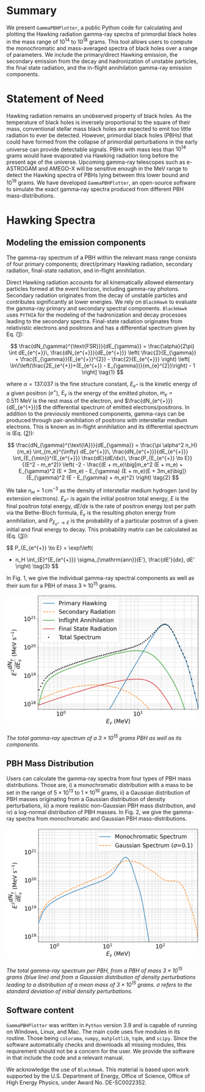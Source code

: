 # Summary

We present `GammaPBHPlotter`, a public Python code for calculating and
plotting the Hawking radiation gamma-ray spectra of primordial black
holes in the mass range of $10^{14}$ to $10^{18}$ grams. This tool
allows users to compute the monochromatic and mass-averaged spectra of
black holes over a range of parameters. We include the primary/direct
Hawking emission, the secondary emission from the decay and
hadronization of unstable particles, the final state radiation, and the
in-flight annihilation gamma-ray emission components.

# Statement of Need

Hawking radiation remains an unobserved property of black holes. As the
temperature of black holes is inversely proportional to the square of
their mass, conventional stellar mass black holes are expected to emit
too little radiation to ever be detected. However, primordial black
holes (PBHs) that could have formed from the collapse of primordial
perturbations in the early universe can provide detectable signals.
PBHs with mass less than $10^{14}$ grams would have evaporated via
Hawking radiation long before the present age of the universe. Upcoming
gamma-ray telescopes such as e-ASTROGAM and AMEGO-X will be sensitive
enough in the MeV range to detect the Hawking spectra of PBHs lying
between this lower bound and $10^{19}$ grams. We have developed
`GammaPBHPlotter`, an open-source software to simulate the exact
gamma-ray spectra produced from different PBH mass-distributions.

# Hawking Spectra

## Modeling the emission components

The gamma-ray spectrum of a PBH within the relevant mass range consists
of four primary components; direct/primary Hawking radiation, secondary
radiation, final-state radiation, and in-flight annihilation.

Direct Hawking radiation accounts for all kinematically allowed
elementary particles formed at the event horizon, including gamma-ray
photons. Secondary radiation originates from the decay of unstable
particles and contributes significantly at lower energies. We rely on
`BlackHawk` to evaluate the gamma-ray primary and secondary spectral
components. `BlackHawk` uses `PYTHIA` for the modeling of the
hadronization and decay processes leading to the secondary spectra.
Final-state radiation originates from relativistic electrons and
positrons and has a differential spectrum given by Eq. ([1](#eq-FSRRate)):

<a id="eq-FSRRate"></a>

$$
\frac{dN_{\gamma}^{\text{FSR}}}{dE_{\gamma}}
= \frac{\alpha}{2\pi} \int dE_{e^{+}}\,
\frac{dN_{e^{+}}}{dE_{e^{+}}}
\left(
\frac{2}{E_{\gamma}} + \frac{E_{\gamma}}{E_{e^{+}}^{2}} - \frac{2}{E_{e^{+}}}
\right)
\left[
\ln\!\left(\frac{2E_{e^{+}}+(E_{e^{+}} - E_{\gamma})}{m_{e}^{2}}\right) - 1
\right]
\tag{1}
$$

where $\alpha = 137.037$ is the fine structure constant, $E_{e^{+}}$
is the kinetic energy of a given positron ($e^{+}$), $E_{\gamma}$ is
the energy of the emitted photon, $m_{e} = 0.511\ \mathrm{MeV}$ is the rest
mass of the electron, and $\frac{dN_{e^{+}}}{dE_{e^{+}}}$ the
differential spectrum of emitted electrons/positrons. In addition to the
previously mentioned components, gamma-rays can be produced through
pair-annihilation of positrons with interstellar medium electrons. This
is known as in-flight annihilation and its differential spectrum is (Eq. ([2](#eq-IARate))):

<a id="eq-IARate"></a>

$$
\frac{dN_{\gamma}^{\text{IA}}}{dE_{\gamma}}
= \frac{\pi \alpha^2 n_H}{m_e}
\int_{m_e}^{\infty} dE_{e^{+}}\,
\frac{dN_{e^{+}}}{dE_{e^{+}}}
\int_{E_{\min}}^{E_{e^{+}}} \frac{dE}{dE/dx}\,
\frac{P_{E_{e^{+}} \to E}}{(E^2 - m_e^2)}
\left(
-2 - \frac{(E + m_e)\big[m_e^2 (E + m_e) + E_{\gamma}^2 (E + 3m_e) - E_{\gamma} (E + m_e)(E + 3m_e)\big]}{E_{\gamma}^2 (E - E_{\gamma} + m_e)^2}
\right)
\tag{2}
$$

We take $n_H = 1\, \mathrm{cm}^{-3}$ as the density of interstellar
medium hydrogen (and by extension electrons). $E_{e^{+}}$ is again the
initial positron total energy, $E$ is the final positron total energy,
$dE/dx$ is the rate of positron energy lost per path via the
Bethe-Bloch formula, $E_{\gamma}$ is the resulting photon energy from
annihilation, and $P_{E_{e^{+}} \to E}$ is the probability of a
particular positron of a given initial and final energy to decay. This
probability matrix can be calculated as (Eq. ([3](#eq-Ptrans))):

<a id="eq-Ptrans"></a>

$$
P_{E_{e^{+}} \to E} =
\exp\!\left(
  - n_H \int_{E}^{E_{e^{+}}} \sigma_{\mathrm{ann}}(E')\, \frac{dE'}{dx}\, dE'
\right)
\tag{3}
$$

In Fig. 1, we give the individual gamma-ray spectral components as well
as their sum for a PBH of mass $3\times 10^{15}$ grams.

![Monochromatic spectrum](figures/monochromatic.png)

*The total gamma-ray spectrum of a $3\times 10^{15}$ grams PBH as well as its components.*

## PBH Mass Distribution

Users can calculate the gamma-ray spectra from four types of PBH mass
distributions. Those are, i) a monochromatic distribution with a mass to
be set in the range of $5\times 10^{13}$ to $1\times 10^{19}$ grams,
ii) a Gaussian distribution of PBH masses originating from a Gaussian
distribution of density perturbations, iii) a more realistic
non-Gaussian PBH mass distribution, and iv) a log-normal
distribution of PBH masses. In Fig. 2, we give the gamma-ray spectra
from monochromatic and Gaussian PBH mass-distributions.

![Spectrum comparison](figures/spectrum_comparison.png)

*The total gamma-ray spectrum per PBH, from a PBH of mass $3\times 10^{15}$ grams (blue line) and from a Gaussian distribution of density perturbations leading to a distribution of a mean mass of $3\times 10^{15}$ grams. $\sigma$ refers to the standard deviation of initial density perturbations.*

## Software content

`GammaPBHPlotter` was written in `Python` version 3.9 and is capable of
running on Windows, Linux, and Mac. The main code uses five modules in
its routine. Those being `colorama`, `numpy`, `matplotlib`, `tqdm`,
and `scipy`. Since the software automatically checks and downloads all
missing modules, this requirement should not be a concern for the user.
We provide the software in that include the code and a relevant manual.

We acknowledge the use of `BlackHawk`. This material is based upon work
supported by the U.S. Department of Energy, Office of Science, Office of
High Energy Physics, under Award No. DE-SC0022352.
